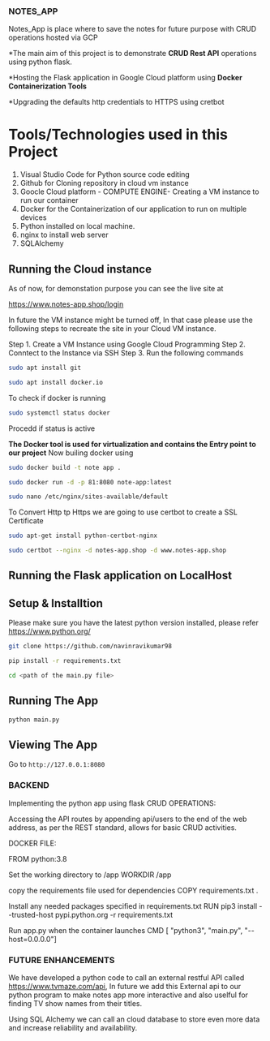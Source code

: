 ### NOTES_APP
Notes_App is place where to save the notes for future purpose with CRUD operations hosted via GCP

*The main aim of this project is to demonstrate **CRUD Rest API** operations using python flask.

*Hosting the Flask application in Google Cloud platform using **Docker Containerization Tools**

*Upgrading the defaults http credentials to HTTPS using cretbot

# Tools/Technologies used in this Project
1. Visual Studio Code for Python source code editing
2. Github for Cloning repository in cloud vm instance
3. Goocle Cloud platform - COMPUTE ENGINE- Creating a VM instance to run our container
4. Docker for the Containerization of our application to run on multiple devices
5. Python installed on local machine.
6. nginx to install web server
7. SQLAlchemy
## Running the Cloud instance

As of now, for demonstation purpose you can see the live site at

https://www.notes-app.shop/login

In future the VM instance might be turned off, In that case please use the following steps to recreate the site in your Cloud VM instance.

Step 1. Create a VM Instance using Google Cloud Programming
Step 2. Conntect to the Instance via SSH
Step 3.  Run the following commands

```bash
sudo apt install git
```

```bash
sudo apt install docker.io
```
To check if docker is running 

```bash
sudo systemctl status docker
```
Procedd if status is active

**The Docker tool is used for virtualization and contains the Entry point to our project**
Now builing docker using 
```bash
sudo docker build -t note app .
```
```bash
sudo docker run -d -p 81:8080 note-app:latest
```

```bash
sudo nano /etc/nginx/sites-available/default
```
To Convert Http tp Https we are going to use certbot to create a SSL Certificate
```bash
sudo apt-get install python-certbot-nginx
```

```bash
sudo certbot --nginx -d notes-app.shop -d www.notes-app.shop
```

## Running the Flask application on LocalHost

## Setup & Installtion

Please make sure you have the latest python version installed, please refer https://www.python.org/

```bash
git clone https://github.com/navinravikumar98
```

```bash
pip install -r requirements.txt
```
```bash
cd <path of the main.py file>
```
## Running The App

```bash
python main.py
```

## Viewing The App

Go to `http://127.0.0.1:8080`


### BACKEND

Implementing the python app using flask
CRUD OPERATIONS:

Accessing the API routes by appending api/users to the end of the web address, as per the REST standard, allows for basic CRUD activities.

DOCKER FILE:

FROM python:3.8

Set the working directory to /app
WORKDIR /app

copy the requirements file used for dependencies
COPY requirements.txt .

Install any needed packages specified in requirements.txt
RUN pip3 install --trusted-host pypi.python.org -r requirements.txt

Run app.py when the container launches
CMD [ "python3", "main.py", "--host=0.0.0.0"]

### FUTURE ENHANCEMENTS
We have developed a python code to call an external restful API called https://www.tvmaze.com/api, In future we add this External api to our python program to make notes app more interactive and also uselful for finding TV show names from their titles.

Using SQL Alchemy we can call an cloud database to store even more data and increase reliability and availability.

